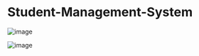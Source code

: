 # Student-Management-System

![image](https://github.com/user-attachments/assets/4b066e68-317c-4946-9df7-8c1e10531aee)

![image](https://github.com/user-attachments/assets/cde99042-fe78-45ea-ae99-abef718ee4f1)
